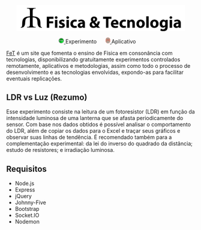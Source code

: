 <p align="center">
  <a href="https://sites.google.com/view/fisetec/" target="_blank" >
    <img alt="Fisica & Tecnologia" src="https://github.com/IMSFisica/LDRvsLuz/blob/master/public/img/MyLogo8.png" width="450" />
  </a>
</p>
<p align="center">
    <a href="https://sites.google.com/view/fisetec/material/experimenta%C3%A7%C3%A3o-remota/experimentos?authuser=0" target="_blank">
        <img alt="Experimento remoto" src="https://github.com/IMSFisica/LDRvsLuz/blob/master/public/img/start1.png" width="15">        
    </a> 
    Experimento &nbsp;&nbsp;&nbsp;&nbsp;
    <a href="https://play.google.com/store/apps/details?id=com.IzacPhysics.LDR" target="_blank">
        <img alt="APP" src="https://github.com/IMSFisica/LDRvsLuz/blob/master/public/img/LDR3.png"  width="12">        
    </a>
    Aplicativo &nbsp;&nbsp;&nbsp;&nbsp;
</p>

[FeT](https://sites.google.com/view/fisetec/) é um site que fomenta o ensino de 
Física em consonância com tecnologias, disponibilizando gratuitamente experimentos
controlados remotamente, aplicativos e metodologias, assim como todo o processo de
desenvolvimento e as tecnologias envolvidas, expondo-as para facilitar eventuais 
replicações.

## LDR vs Luz (Rezumo)

Esse experimento consiste na leitura de um fotoresistor (LDR) em função da intensidade 
luminosa de uma lanterna que se afasta periodicamente do sensor. Com base nos dados 
obtidos é possível analisar o comportamento do LDR, além de copiar os dados para o 
Excel e traçar seus gráficos e observar suas linhas de tendência.
É recomendado também para a complementação experimental: da lei do inverso do quadrado 
da distância; estudo de resistores; e irradiação luminosa.

## Requisitos

*	Node.js
*	Express
*	jQuery
*	Johnny-Five 
*	Bootstrap 
* Socket.IO
*	Nodemon 

